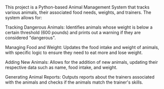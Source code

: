This project is a Python-based Animal Management System that tracks various animals, their associated food needs, weights, and trainers. The system allows for:

Tracking Dangerous Animals: Identifies animals whose weight is below a certain threshold (600 pounds) and prints out a warning if they are considered "dangerous".

Managing Food and Weight: Updates the food intake and weight of animals, with specific logic to ensure they need to eat more and lose weight.

Adding New Animals: Allows for the addition of new animals, updating their respective data such as name, food intake, and weight.

Generating Animal Reports: Outputs reports about the trainers associated with the animals and checks if the animals match the trainer's skills.
